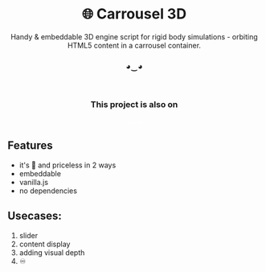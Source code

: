 <h1 align="center">🌐 Carrousel 3D</h1> 


<p class="text-gray mb-2" align="center">Handy & embeddable 3D engine script for rigid body simulations - orbiting HTML5 content in a carrousel container. </p>

<h3 align="center" > ◕‿◕ </h3>

<br>

<h3 align="center"> This project is also on </h3> 


<h3 style="margin-left:  46.5%"><a href="https://codepen.io/"><svg viewBox="0 0 1000 26" fill="none" stroke="#fff" stroke-width="2.3" stroke-linecap="round" stroke-linejoin="round" title="CodePen"><path d="M15 8a7 7 0 100 10m7-8.7L33 2l11 7.3v7.4L33 24l-11-7.3zm0 0l11 7.4 11-7.4m0 7.4L33 9.3l-11 7.4M33 2v7.3m0 7.4V24M52 6h5a7 7 0 010 14h-5zm28 0h-9v14h9m-9-7h6m11 1h6a4 4 0 000-8h-6v14m26-14h-9v14h9m-9-7h6m11 7V6l11 14V6"></path></svg></a></h3>

## Features

- it's 🧊 and priceless in 2 ways
- embeddable
- vanilla.js
- no dependencies

## Usecases:
1. slider
2. content display 
3. adding visual depth
4. ♾️



<br>

